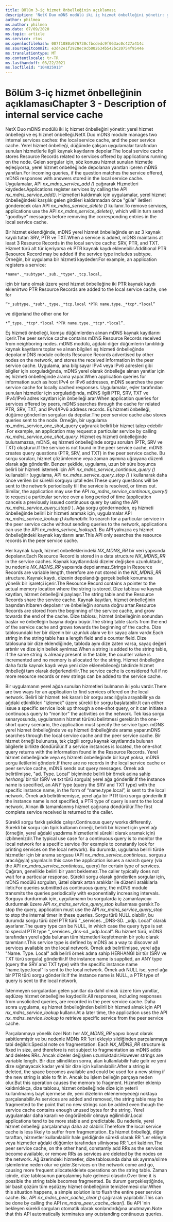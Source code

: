 ```yaml
---
title: Bölüm 3-iç hizmet önbelleğinin açıklaması
description: 'NetX Duo mDNS modülü iki iç hizmet önbelleğini yönetir: yerel hizmet önbelleği ve eş hizmet önbelleği.'
author: philmea
ms.author: philmea
ms.date: 07/09/2020
ms.topic: article
ms.service: rtos
ms.openlocfilehash: 007f1080a076730cfbcdedc9f063ac0c427a414c
ms.sourcegitcommit: e3d42e1f2920ec9cb002634b542bc20754f9544e
ms.translationtype: MT
ms.contentlocale: tr-TR
ms.lasthandoff: 03/22/2021
ms.locfileid: "104825913"
---
```

# <a name="chapter-3---description-of-internal-service-cache"></a><span data-ttu-id="f3477-103">Bölüm 3-iç hizmet önbelleğinin açıklaması</span><span class="sxs-lookup"><span data-stu-id="f3477-103">Chapter 3 - Description of internal service cache</span></span>

<span data-ttu-id="f3477-104">NetX Duo mDNS modülü iki iç hizmet önbelleğini yönetir: yerel hizmet önbelleği ve eş hizmet önbelleği.</span><span class="sxs-lookup"><span data-stu-id="f3477-104">NetX Duo mDNS module manages two internal services caches: the local service cache, and the peer service cache.</span></span> <span data-ttu-id="f3477-105">Yerel hizmet önbelleği, düğümde çalışan uygulamalar tarafından sunulan hizmetlerle ilgili kaynak kayıtlarını depolar.</span><span class="sxs-lookup"><span data-stu-id="f3477-105">The local service cache stores Resource Records related to services offered by applications running on the node.</span></span> <span data-ttu-id="f3477-106">Gelen sorgular için, söz konusu hizmet sunulan hizmetle eşleşiyorsa, yerel hizmet önbelleğinde depolanan yanıtları içeren mDNS yanıtları.</span><span class="sxs-lookup"><span data-stu-id="f3477-106">For incoming queries, if the question matches the service offered, mDNS responses with answers stored in the local service cache.</span></span> <span data-ttu-id="f3477-107">Uygulamalar, API *nx_mdns_service_add ()* çağırarak Hizmetleri kaydeder.</span><span class="sxs-lookup"><span data-stu-id="f3477-107">Applications register services by calling the API *nx_mdns_service_add()*.</span></span> <span data-ttu-id="f3477-108">Hizmetleri kaldırmak için uygulamalar, yerel hizmet önbelleğindeki karşılık gelen girdileri kaldırmadan önce "güle" iletileri gönderecek olan API *nx_mdns_service_delete ()* kullanır.</span><span class="sxs-lookup"><span data-stu-id="f3477-108">To remove services, applications use the API *nx_mdns_service_delete()*, which will in turn send "goodbye" messages before removing the corresponding entries in the local service cache.</span></span>

<span data-ttu-id="f3477-109">Bir hizmet eklendiğinde, mDNS yerel hizmet önbelleğinde en az 3 kaynak kaydı tutar: SRV, PTR ve TXT.</span><span class="sxs-lookup"><span data-stu-id="f3477-109">When a service is added, mDNS maintains at least 3 Resource Records in the local service cache: SRV, PTR, and TXT.</span></span> <span data-ttu-id="f3477-110">Hizmet türü alt tür içeriyorsa ek PTR kaynak kaydı eklenebilir.</span><span class="sxs-lookup"><span data-stu-id="f3477-110">Additional PTR Resource Record may be added if the service type includes subtype.</span></span> <span data-ttu-id="f3477-111">Örneğin, bir uygulama bir hizmeti kaydeder:</span><span class="sxs-lookup"><span data-stu-id="f3477-111">For example, an application registers a service:</span></span>

```
*name*._*subtype*._sub._*type*._tcp.local,
```

<span data-ttu-id="f3477-112">için bir tane olmak üzere yerel hizmet önbelleğine iki PTR kaynak kaydı eklenir</span><span class="sxs-lookup"><span data-stu-id="f3477-112">two PTR Resource Records are added to the local service cache, one for</span></span>

```
“*_subtype._*sub*._type._*tcp.local *PTR name.type._*tcp*.*local”
```

<span data-ttu-id="f3477-113">ve diğeri</span><span class="sxs-lookup"><span data-stu-id="f3477-113">and the other one for</span></span>

```
*“_type._*tcp*.*local *PTR name.type._*tcp*.*local”.
```

<span data-ttu-id="f3477-114">Eş hizmeti önbelleği, komşu düğümlerden alınan mDNS kaynak kayıtlarını içerir.</span><span class="sxs-lookup"><span data-stu-id="f3477-114">The peer service cache contains mDNS Resource Records received from neighboring nodes.</span></span> <span data-ttu-id="f3477-115">mDNS modülü, ağdaki diğer düğümlerin tanıtıldığı kaynak kayıtlarını toplar ve alınan bilgileri eş hizmeti önbelleğinde depolar.</span><span class="sxs-lookup"><span data-stu-id="f3477-115">mDNS module collects Resource Records advertised by other nodes on the network, and stores the received information in the peer service cache.</span></span> <span data-ttu-id="f3477-116">Uygulama, ana bilgisayar IPv4 veya IPv6 adresleri gibi bilgiler için sorguladığında, mDNS yerel olarak önbelleğe alınan yanıtlar için eş hizmeti önbelleğinde arama yapar.</span><span class="sxs-lookup"><span data-stu-id="f3477-116">When application queries for information such as host IPv4 or IPv6 addresses, mDNS searches the peer service cache for locally cached responses.</span></span> <span data-ttu-id="f3477-117">Uygulamalar, eşler tarafından sunulan hizmetler için sorguladığında, mDNS ilgili PTR, SRV, TXT ve IPv4/IPv6 adres kayıtları için önbelleği arar.</span><span class="sxs-lookup"><span data-stu-id="f3477-117">When application queries for services offered by peers, mDNS searches through the cache for related PTR, SRV, TXT, and IPv4/IPv6 address records.</span></span> <span data-ttu-id="f3477-118">Eş hizmeti önbelleği, düğüme gönderilen sorguları da depolar.</span><span class="sxs-lookup"><span data-stu-id="f3477-118">The peer service cache also stores queries sent to the node.</span></span> <span data-ttu-id="f3477-119">Örneğin, bir uygulama nx_mdns_service_one_shot_query çağırarak belirli bir hizmet talep edebilir *.*</span><span class="sxs-lookup"><span data-stu-id="f3477-119">For example, an application may request a particular service by calling *nx_mdns_service_one_shot_query.*</span></span> <span data-ttu-id="f3477-120">Hizmet eş hizmeti önbelleğinde bulunamazsa, mDNS, eş hizmeti önbelleğinde sorgu soruları (PTR, SRV ve TXT) oluşturur.</span><span class="sxs-lookup"><span data-stu-id="f3477-120">If the service is not found in the peer service cache, mDNS creates query questions (PTR, SRV, and TXT) in the peer service cache.</span></span> <span data-ttu-id="f3477-121">Bu sorgu soruları, hizmet çözümlenene veya zaman aşımına uğrayana düzenli olarak ağa gönderilir. Benzer şekilde, uygulama, uzun bir süre boyunca belirli bir hizmeti istemek için API *nx_mdns_service_continous_query ()* kullanabilir (uygulama, API *nx_mdns_service_query_stop ()* ) kullanarak daha önce verilen bir sürekli sorguyu iptal eder.</span><span class="sxs-lookup"><span data-stu-id="f3477-121">These query questions will be sent to the network periodically till the service is resolved, or times out. Similar, the application may use the API *nx_mdns_service_continous_query()* to request a particular service over a long period of time (application cancels a previously issued continuous query by using the API *nx_mdns_service_query_stop()* ).</span></span> <span data-ttu-id="f3477-122">Ağa sorgu göndermeden, eş hizmeti önbelleğinde belirli bir hizmeti aramak için, uygulamalar API *nx_mdns_serivce_lookup () kullanabilir.*</span><span class="sxs-lookup"><span data-stu-id="f3477-122">To search for a particular service in the peer service cache without sending queries to the network, applications can use the API *nx_mdns_serivce_lookup().*</span></span> <span data-ttu-id="f3477-123">Bu API yalnızca eş hizmet önbelleğindeki kaynak kayıtlarını arar.</span><span class="sxs-lookup"><span data-stu-id="f3477-123">This API only searches the resource records in the peer service cache.</span></span>

<span data-ttu-id="f3477-124">Her kaynak kaydı, hizmet önbelleklerindeki *NX_MDNS_RR* bir veri yapısında depolanır.</span><span class="sxs-lookup"><span data-stu-id="f3477-124">Each Resource Record is stored in a data structure *NX_MDNS_RR* in the service caches.</span></span> <span data-ttu-id="f3477-125">Kaynak kayıtlarındaki dizeler değişken uzunluktadır, bu nedenle *NX_MDNS_RR* yapısında depolanmaz.</span><span class="sxs-lookup"><span data-stu-id="f3477-125">Strings in Resource Records are variable length, therefore are not stored in the *NX_MDNS_RR* structure.</span></span> <span data-ttu-id="f3477-126">Kaynak kaydı, dizenin depolandığı gerçek bellek konumuna yönelik bir işaretçi içerir.</span><span class="sxs-lookup"><span data-stu-id="f3477-126">The Resource Record contains a pointer to the actual memory location where the string is stored.</span></span> <span data-ttu-id="f3477-127">Dize tablosu ve kaynak kayıtları, hizmet önbelleğini paylaşır.</span><span class="sxs-lookup"><span data-stu-id="f3477-127">The string table and the Resource Records share the service cache.</span></span> <span data-ttu-id="f3477-128">Kaynak kayıtları, hizmet önbelleğinin başından itibaren depolanır ve önbelleğin sonuna doğru artar.</span><span class="sxs-lookup"><span data-stu-id="f3477-128">Resource Records are stored from the beginning of the service cache, and grow towards the end of the cache.</span></span> <span data-ttu-id="f3477-129">Dize tablosu, hizmet önbelleğinin sonundan başlar ve önbelleğin başına doğru büyür.</span><span class="sxs-lookup"><span data-stu-id="f3477-129">The string table starts from the end of the service cache and grows towards the beginning of the cache.</span></span> <span data-ttu-id="f3477-130">Dize tablosundaki her bir dizenin bir uzunluk alanı ve bir sayaç alanı vardır.</span><span class="sxs-lookup"><span data-stu-id="f3477-130">Each string in the string table has a length field and a counter field.</span></span> <span data-ttu-id="f3477-131">Dize tablosuna bir dize eklendiğinde, tabloda aynı dize zaten varsa, sayaç değeri artırılır ve dize için bellek ayrılmaz.</span><span class="sxs-lookup"><span data-stu-id="f3477-131">When a string is added to the string table, if the same string is already present in the table, the counter value is incremented and no memory is allocated for the string.</span></span> <span data-ttu-id="f3477-132">Hizmet önbelleğine daha fazla kaynak kaydı veya yeni dize eklenebileceği takdirde hizmet önbelleği tam olarak değerlendirilir.</span><span class="sxs-lookup"><span data-stu-id="f3477-132">The service cache is considered full if no more resource records or new strings can be added to the service cache.</span></span>

<span data-ttu-id="f3477-133">Bir uygulamanın yerel ağda sunulan hizmetleri bulmanın iki yolu vardır.</span><span class="sxs-lookup"><span data-stu-id="f3477-133">There are two ways for an application to find services offered on the local network.</span></span> <span data-ttu-id="f3477-134">Belirli bir hizmeti tek kararlı bir sorgu aracılığıyla arayabilir ya da ağdaki etkinlikleri "izlemek" üzere sürekli bir sorgu başlatabilir.</span><span class="sxs-lookup"><span data-stu-id="f3477-134">It can either issue a specific service look up through a one-shot query, or it can initiate a continuous query to “monitor” the activities on the network.</span></span> <span data-ttu-id="f3477-135">Tek kısa sorgu senaryosunda, uygulamanın hizmet türünü belirtmesi gerekir.</span><span class="sxs-lookup"><span data-stu-id="f3477-135">In the one-short query scenario, the application must specify the service type.</span></span> <span data-ttu-id="f3477-136">mDNS yerel hizmet önbelleğinde ve eş hizmeti önbelleğinde arama yapar.</span><span class="sxs-lookup"><span data-stu-id="f3477-136">mDNS searches through the local service cache and the peer service cache.</span></span> <span data-ttu-id="f3477-137">Bir hizmet örneği bulunursa, tek çizgili sorgu kaynak kayıtlarında bulunan bilgilerle birlikte döndürülür.</span><span class="sxs-lookup"><span data-stu-id="f3477-137">If a service instances is located, the one-shot query returns with the information found in the Resource Records.</span></span> <span data-ttu-id="f3477-138">Yerel hizmet önbelleğinde veya eş hizmeti önbelleğinde bir kayıt yoksa, mDNS sorgu iletilerini gönderir.</span><span class="sxs-lookup"><span data-stu-id="f3477-138">If there are no records in the local service cache or peer service cache, mDNS sends out query messages.</span></span> <span data-ttu-id="f3477-139">Örnek adı belirtilmişse, "ad. Type. Local" biçiminde belirli bir örnek adına sahip *herhangi* bir tür (SRV ve txt türü sorgula) yerel ağa gönderilir.</span><span class="sxs-lookup"><span data-stu-id="f3477-139">If the instance name is specified, an *ANY* type (query the SRV and TXT type) with the specific instance name, in the form of “name.type.local”, is sent to the local network.</span></span> <span data-ttu-id="f3477-140">Örnek adı belirtilmemişse, yerel ağa bir PTR türü sorgu gönderilir.</span><span class="sxs-lookup"><span data-stu-id="f3477-140">If the instance name is not specified, a PTR type of query is sent to the local network.</span></span> <span data-ttu-id="f3477-141">Alınan ilk tamamlanmış hizmet çağırana döndürülür.</span><span class="sxs-lookup"><span data-stu-id="f3477-141">The first complete service received is returned to the caller.</span></span>

<span data-ttu-id="f3477-142">Sürekli sorgu farklı şekilde çalışır.</span><span class="sxs-lookup"><span data-stu-id="f3477-142">Continuous query works differently.</span></span> <span data-ttu-id="f3477-143">Sürekli bir sorgu için tipik kullanım örneği, belirli bir hizmet için yerel ağı (örneğin, yerel ağdaki yazdırma hizmetlerini sürekli olarak aramak için) izbilmenizdir.</span><span class="sxs-lookup"><span data-stu-id="f3477-143">The typical use case for a continuous query is to monitor the local network for a specific service (for example to constantly look for printing services on the local network).</span></span> <span data-ttu-id="f3477-144">Bu durumda, uygulama belirli türde hizmetler için bir arama sorgusu (API *nx_mdns_service_continious_* sorgusu aracılığıyla) yayınlar.</span><span class="sxs-lookup"><span data-stu-id="f3477-144">In this case the application issues a search query (via the API *nx_mdns_service_continious_* query) for certain type of services.</span></span> <span data-ttu-id="f3477-145">Çağıran, genellikle belirli bir yanıt beklemez.</span><span class="sxs-lookup"><span data-stu-id="f3477-145">The caller typically does not wait for a particular response.</span></span> <span data-ttu-id="f3477-146">Sürekli sorgu olarak gönderilen sorgular için, mDNS modülü sorguları, üstel olarak artan aralıklar ile düzenli aralıklarla iletir.</span><span class="sxs-lookup"><span data-stu-id="f3477-146">For queries submitted as continuous query, the mDNS module transmits the queries periodically with exponentially increasing intervals.</span></span> <span data-ttu-id="f3477-147">Sorguyu durdurmak için, uygulamanın bu sorgularda iç zamanlayıcıyı durdurmak üzere API *nx_mdns_service_query_stop* kullanması gerekir.</span><span class="sxs-lookup"><span data-stu-id="f3477-147">To stop the query, application must use the API *nx_mdns_service_query_stop* to stop the internal timer in these queries.</span></span> <span data-ttu-id="f3477-148">Sorgu türü NULL olabilir, bu durumda sorgu türü özel PTR türü "_services. _DNS-SD. _udp. Local" olarak ayarlanır.</span><span class="sxs-lookup"><span data-stu-id="f3477-148">The query type can be NULL, in which case the query type is set to special PTR type “_services._dns-sd._udp.local”.</span></span> <span data-ttu-id="f3477-149">Bu hizmet türü, mDNS tarafından yerel ağda bulunan tüm hizmetleri keşfetmenin bir yolu olarak tanımlanır.</span><span class="sxs-lookup"><span data-stu-id="f3477-149">This service type is defined by mDNS as a way to discover all services available on the local network.</span></span> <span data-ttu-id="f3477-150">Örnek adı belirtilmişse, yerel ağa "Name. Type. Local" adlı belirli örnek adına sahip HERHANGI bir tür (SRV ve TXT türü sorgula) gönderilir.</span><span class="sxs-lookup"><span data-stu-id="f3477-150">If the instance name is supplied, an ANY type (query the SRV and TXT type) with the specific instance name “name.type.local” is sent to the local network.</span></span> <span data-ttu-id="f3477-151">Örnek adı NULL ise, yerel ağa bir PTR türü sorgu gönderilir.</span><span class="sxs-lookup"><span data-stu-id="f3477-151">If the instance name is NULL, a PTR type of query is sent to the local network,</span></span>

<span data-ttu-id="f3477-152">İstenmeyen sorgulardan gelen yanıtlar da dahil olmak üzere tüm yanıtlar, eşdüzey hizmet önbelleğine kaydedilir.</span><span class="sxs-lookup"><span data-stu-id="f3477-152">All responses, including responses from unsolicited queries, are recorded in the peer service cache.</span></span> <span data-ttu-id="f3477-153">Daha sonra uygulama, eş hizmet önbelleğinden belirli bir hizmeti almak için API *nx_mdns_service_lookup* kullanır.</span><span class="sxs-lookup"><span data-stu-id="f3477-153">At a later time, the application uses the API *nx_mdns_service_lookup* to retrieve specific service from the peer service cache.</span></span>

<span data-ttu-id="f3477-154">Parçalanmaya yönelik özel Not: her *NX_MDNS_RR* yapısı boyut olarak sabitlenmiştir ve bu nedenle MDNs RR 'leri ekleyip sildiğinden parçalanmaya tabi değildir.</span><span class="sxs-lookup"><span data-stu-id="f3477-154">Special note on fragmentation: Each *NX_MDNS_RR* structure is fixed in size, and therefore is not subject to fragmentation as mDNS adds and deletes RRs.</span></span> <span data-ttu-id="f3477-155">Ancak dizeler değişken uzunluktadır.</span><span class="sxs-lookup"><span data-stu-id="f3477-155">However strings are variable length.</span></span> <span data-ttu-id="f3477-156">Bir dize silindikten sonra, alan kullanılabilir hale gelir ve yeni dize sığmayacak kadar yeni bir dize için kullanılabilir.</span><span class="sxs-lookup"><span data-stu-id="f3477-156">After a string is deleted, the space becomes available and could be used for a new string if the new string is able to fit in.</span></span> <span data-ttu-id="f3477-157">Ancak bu işlem belleğin parçaya neden olur.</span><span class="sxs-lookup"><span data-stu-id="f3477-157">But this operation causes the memory to fragment.</span></span> <span data-ttu-id="f3477-158">Hizmetler eklenip kaldırıldıkça, dize tablosu, hizmet önbelleğinde dize için yeterli kullanılmamış bayt içermese de, yeni dizelerin eklenemeyeceği noktaya parçalanabilir.</span><span class="sxs-lookup"><span data-stu-id="f3477-158">As services are added and removed, the string table may be fragmented to the point that no new strings can be added even though the service cache contains enough unused bytes for the string.</span></span> <span data-ttu-id="f3477-159">Yerel uygulamalar daha kararlı ve öngörülebilir olmaya eğilimlidir.</span><span class="sxs-lookup"><span data-stu-id="f3477-159">Local applications tend to be more stable and predictable.</span></span> <span data-ttu-id="f3477-160">Bu nedenle, yerel hizmet önbelleği parçalanmayı daha az olabilir.</span><span class="sxs-lookup"><span data-stu-id="f3477-160">Therefore the local service cache is less likely to suffer from fragmentation.</span></span> <span data-ttu-id="f3477-161">Eş hizmet önbelleği, diğer taraftan, hizmetler kullanılabilir hale geldiğinde sürekli olarak RR 'Ler ekleyin veya hizmetler ağdaki düğümler tarafından siliniyorsa RR 'Leri kaldırın.</span><span class="sxs-lookup"><span data-stu-id="f3477-161">The peer service cache, on the other hand, constantly add RRs as the services become available, or remove RRs as services are deleted by the nodes on the network.</span></span> <span data-ttu-id="f3477-162">Ağ üzerindeki hizmetler, dize tablosunda daha sık ayırma/silme işlemlerine neden olur ve gider.</span><span class="sxs-lookup"><span data-stu-id="f3477-162">Services on the network come and go, causing more frequent allocate/delete operations on the string table.</span></span> <span data-ttu-id="f3477-163">Zaman içinde, dize tablosunun parçalanmış hale gelmesi olasıdır.</span><span class="sxs-lookup"><span data-stu-id="f3477-163">Over time it is possible the string table becomes fragmented.</span></span> <span data-ttu-id="f3477-164">Bu durum gerçekleştiğinde, bir basit çözüm tüm eşdüzey hizmet önbelleğinin temizlenmesi olur.</span><span class="sxs-lookup"><span data-stu-id="f3477-164">When this situation happens, a simple solution is to flush the entire peer service cache.</span></span> <span data-ttu-id="f3477-165">Bu, API *nx_mdns_peer_cache_clear ()* çağırarak yapılabilir.</span><span class="sxs-lookup"><span data-stu-id="f3477-165">This can be done by calling the API *nx_mdns_peer_cache_clear().*</span></span> <span data-ttu-id="f3477-166">Bu API 'nin bekleyen sürekli sorguları otomatik olarak sonlandırdığına unutmayın.</span><span class="sxs-lookup"><span data-stu-id="f3477-166">Note that this API automatically terminates any outstanding continuous queries.</span></span>
